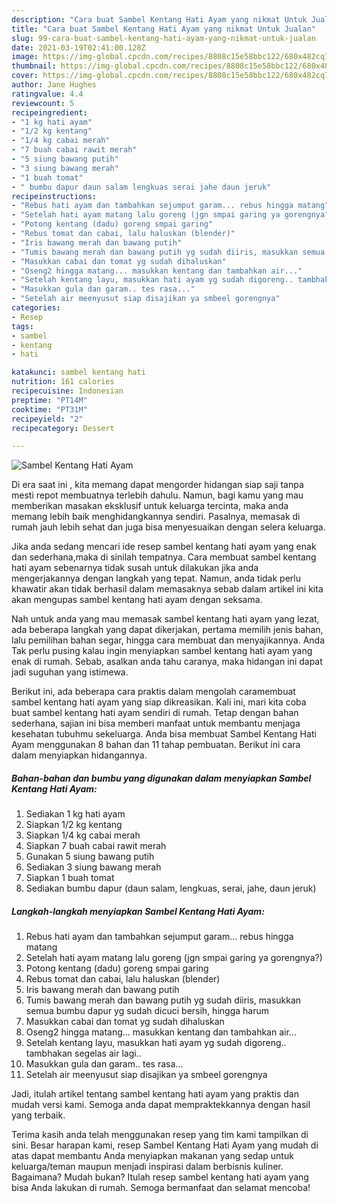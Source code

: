 ```yaml
---
description: "Cara buat Sambel Kentang Hati Ayam yang nikmat Untuk Jualan"
title: "Cara buat Sambel Kentang Hati Ayam yang nikmat Untuk Jualan"
slug: 99-cara-buat-sambel-kentang-hati-ayam-yang-nikmat-untuk-jualan
date: 2021-03-19T02:41:00.128Z
image: https://img-global.cpcdn.com/recipes/8808c15e58bbc122/680x482cq70/sambel-kentang-hati-ayam-foto-resep-utama.jpg
thumbnail: https://img-global.cpcdn.com/recipes/8808c15e58bbc122/680x482cq70/sambel-kentang-hati-ayam-foto-resep-utama.jpg
cover: https://img-global.cpcdn.com/recipes/8808c15e58bbc122/680x482cq70/sambel-kentang-hati-ayam-foto-resep-utama.jpg
author: Jane Hughes
ratingvalue: 4.4
reviewcount: 5
recipeingredient:
- "1 kg hati ayam"
- "1/2 kg kentang"
- "1/4 kg cabai merah"
- "7 buah cabai rawit merah"
- "5 siung bawang putih"
- "3 siung bawang merah"
- "1 buah tomat"
- " bumbu dapur daun salam lengkuas serai jahe daun jeruk"
recipeinstructions:
- "Rebus hati ayam dan tambahkan sejumput garam... rebus hingga matang"
- "Setelah hati ayam matang lalu goreng (jgn smpai garing ya gorengnya?)"
- "Potong kentang (dadu) goreng smpai garing"
- "Rebus tomat dan cabai, lalu haluskan (blender)"
- "Iris bawang merah dan bawang putih"
- "Tumis bawang merah dan bawang putih yg sudah diiris, masukkan semua bumbu dapur yg sudah dicuci bersih, hingga harum"
- "Masukkan cabai dan tomat yg sudah dihaluskan"
- "Oseng2 hingga matang... masukkan kentang dan tambahkan air..."
- "Setelah kentang layu, masukkan hati ayam yg sudah digoreng.. tambhakan segelas air lagi.."
- "Masukkan gula dan garam.. tes rasa..."
- "Setelah air meenyusut siap disajikan ya smbeel gorengnya"
categories:
- Resep
tags:
- sambel
- kentang
- hati

katakunci: sambel kentang hati 
nutrition: 161 calories
recipecuisine: Indonesian
preptime: "PT14M"
cooktime: "PT31M"
recipeyield: "2"
recipecategory: Dessert

---
```



![Sambel Kentang Hati Ayam](https://img-global.cpcdn.com/recipes/8808c15e58bbc122/680x482cq70/sambel-kentang-hati-ayam-foto-resep-utama.jpg)

Di era  saat ini , kita memang dapat mengorder hidangan siap saji tanpa mesti repot membuatnya terlebih dahulu. Namun, bagi kamu yang mau memberikan masakan eksklusif untuk keluarga tercinta, maka anda memang lebih baik menghidangkannya sendiri. Pasalnya, memasak di rumah jauh lebih sehat dan juga bisa menyesuaikan dengan selera keluarga.

Jika anda sedang mencari ide resep sambel kentang hati ayam yang enak dan sederhana,maka di sinilah tempatnya. Cara membuat sambel kentang hati ayam  sebenarnya tidak susah untuk dilakukan jika anda mengerjakannya dengan langkah yang tepat. Namun, anda tidak perlu khawatir akan tidak berhasil dalam memasaknya 
sebab dalam artikel ini kita akan mengupas sambel kentang hati ayam dengan seksama.  



Nah untuk anda yang mau memasak sambel kentang hati ayam yang lezat, ada beberapa langkah yang dapat dikerjakan, pertama memilih jenis bahan, lalu pemilihan bahan segar, hingga cara membuat dan menyajikannya. Anda Tak perlu pusing kalau ingin menyiapkan sambel kentang hati ayam yang enak di rumah. Sebab, asalkan anda  tahu caranya, maka hidangan ini dapat jadi suguhan yang istimewa.

Berikut ini, ada beberapa cara praktis  dalam mengolah caramembuat sambel kentang hati ayam yang siap dikreasikan. Kali ini, mari kita coba buat sambel kentang hati ayam sendiri di rumah. Tetap dengan bahan sederhana, sajian ini bisa memberi manfaat untuk membantu menjaga kesehatan tubuhmu sekeluarga. Anda bisa membuat Sambel Kentang Hati Ayam menggunakan 8 bahan dan 11 tahap pembuatan. Berikut ini cara dalam menyiapkan hidangannya.

<!--inarticleads1-->

##### Bahan-bahan dan bumbu yang digunakan dalam menyiapkan Sambel Kentang Hati Ayam:

1. Sediakan 1 kg hati ayam
1. Siapkan 1/2 kg kentang
1. Siapkan 1/4 kg cabai merah
1. Siapkan 7 buah cabai rawit merah
1. Gunakan 5 siung bawang putih
1. Sediakan 3 siung bawang merah
1. Siapkan 1 buah tomat
1. Sediakan  bumbu dapur (daun salam, lengkuas, serai, jahe, daun jeruk)




<!--inarticleads2-->

##### Langkah-langkah menyiapkan Sambel Kentang Hati Ayam:

1. Rebus hati ayam dan tambahkan sejumput garam... rebus hingga matang
1. Setelah hati ayam matang lalu goreng (jgn smpai garing ya gorengnya?)
1. Potong kentang (dadu) goreng smpai garing
1. Rebus tomat dan cabai, lalu haluskan (blender)
1. Iris bawang merah dan bawang putih
1. Tumis bawang merah dan bawang putih yg sudah diiris, masukkan semua bumbu dapur yg sudah dicuci bersih, hingga harum
1. Masukkan cabai dan tomat yg sudah dihaluskan
1. Oseng2 hingga matang... masukkan kentang dan tambahkan air...
1. Setelah kentang layu, masukkan hati ayam yg sudah digoreng.. tambhakan segelas air lagi..
1. Masukkan gula dan garam.. tes rasa...
1. Setelah air meenyusut siap disajikan ya smbeel gorengnya




Jadi, itulah artikel tentang  sambel kentang hati ayam  yang praktis dan mudah versi kami. Semoga anda dapat mempraktekkannya dengan hasil yang terbaik. 

Terima kasih anda telah menggunakan resep yang tim kami tampilkan di sini. Besar harapan kami, resep  Sambel Kentang Hati Ayam yang mudah di atas dapat membantu Anda menyiapkan makanan yang sedap untuk keluarga/teman maupun menjadi inspirasi dalam berbisnis kuliner. Bagaimana? Mudah bukan? Itulah resep sambel kentang hati ayam yang bisa Anda lakukan di rumah. Semoga bermanfaat dan selamat mencoba!

